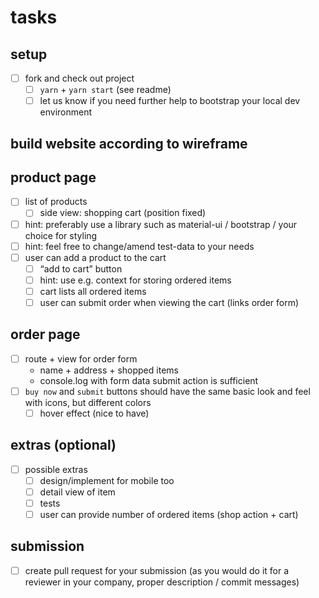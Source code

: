 # tasks

## setup

- [ ] fork and check out project
  - [ ] `yarn` + `yarn start` (see readme)
  - [ ] let us know if you need further help to bootstrap your local dev environment

## build website according to wireframe

## product page

- [ ] list of products
  - [ ] side view: shopping cart (position fixed)
- [ ] hint: preferably use a library such as material-ui / bootstrap / your choice for styling
- [ ] hint: feel free to change/amend test-data to your needs
- [ ] user can add a product to the cart
  - [ ] “add to cart” button
  - [ ] hint: use e.g. context for storing ordered items
  - [ ] cart lists all ordered items
  - [ ] user can submit order when viewing the cart (links order form)

## order page

- [ ] route + view for order form
  - name + address + shopped items
  - console.log with form data submit action is sufficient
- [ ] `buy now` and `submit` buttons should have the same basic look and feel with icons, but different colors
  - [ ] hover effect (nice to have)

## extras (optional)

- [ ] possible extras
  - [ ] design/implement for mobile too
  - [ ] detail view of item
  - [ ] tests
  - [ ] user can provide number of ordered items (shop action + cart)

## submission

- [ ] create pull request for your submission (as you would do it for a reviewer in your company, proper description / commit messages)
